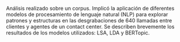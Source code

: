 Análisis realizado sobre un corpus. Implicó la aplicación de diferentes modelos de procesamiento de lenguaje natural (NLP) para explorar patrones y estructuras en las desgrabaciones de 640 llamadas entre clientes y agentes de un contact center. Se describen brevemente los resultados de los modelos utilizados: LSA, LDA y BERTopic.

